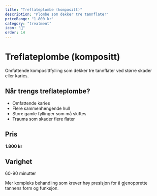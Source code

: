 ```yaml
---
title: "Treflateplombe (kompositt)"
description: "Plombe som dekker tre tannflater"
priceRange: "1.800 kr"
category: "treatment"
icon: "🦷"
order: 14
---
```


# Treflateplombe (kompositt)

Omfattende komposittfylling som dekker tre tannflater ved større skader eller karies.

## Når trengs treflateplombe?
- Omfattende karies
- Flere sammenhengende hull
- Store gamle fyllinger som må skiftes
- Trauma som skader flere flater

## Pris
**1.800 kr**

## Varighet
60-90 minutter

Mer kompleks behandling som krever høy presisjon for å gjenopprette tannens form og funksjon.